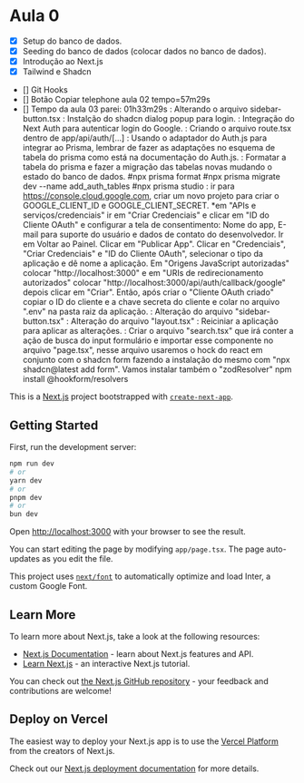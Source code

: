 # Aula 0
- [x] Setup do banco de dados.
- [x] Seeding do banco de dados (colocar dados no banco de dados).
- [x] Introdução ao Next.js
- [x] Tailwind e Shadcn
- [] Git Hooks
- [] Botão Copiar telephone aula 02 tempo=57m29s
- [] Tempo da aula 03 parei: 01h33m29s
    : Alterando o arquivo sidebar-button.tsx
    : Instalção do shadcn dialog popup para login.
    : Integração do Next Auth para autenticar login do Google.
    : Criando o arquivo route.tsx dentro de app/api/auth/[...]
    : Usando o adaptador do Auth.js para integrar ao Prisma, lembrar de fazer as adaptações no esquema de tabela do prisma como está na documentação do Auth.js.
    : Formatar a tabela do prisma e fazer a migração das tabelas novas mudando o estado do banco de dados. #npx prisma format #npx prisma migrate dev --name add_auth_tables #npx prisma studio
    : ir para https://console.cloud.google.com, criar um novo projeto para criar o GOOGLE_CLIENT_ID e GOOGLE_CLIENT_SECRET. *em "APIs e serviços/credenciais" ir em "Criar Credenciais" e clicar em "ID do Cliente OAuth" e configurar a tela de consentimento: Nome do app, E-mail para suporte do usuário e dados de contato do desenvolvedor. Ir em Voltar ao Painel. Clicar em "Publicar App". Clicar en "Credenciais", "Criar Credenciais" e "ID do Cliente OAuth", selecionar o tipo da aplicação e dê nome a aplicação. Em "Origens JavaScript autorizadas" colocar "http://localhost:3000" e em "URIs de redirecionamento autorizados" colocar "http://localhost:3000/api/auth/callback/google" depois clicar em "Criar". Então, após criar o "Cliente OAuth criado" copiar o ID do cliente e a chave secreta do cliente e colar no arquivo ".env" na pasta raiz da aplicação.
    : Alteração do arquivo "sidebar-button.tsx"
    : Alteração do arquivo "layout.tsx"
    : Reiciniar a aplicação para aplicar as alterações.
    : Criar o arquivo "search.tsx" que irá conter a ação de busca do input formulário e importar esse componente no arquivo "page.tsx", nesse arquivo usaremos o hock do react em conjunto com o shadcn form fazendo a instalação do mesmo com "npx shadcn@latest add form". Vamos instalar também o "zodResolver" npm install @hookform/resolvers

This is a [Next.js](https://nextjs.org/) project bootstrapped with [`create-next-app`](https://github.com/vercel/next.js/tree/canary/packages/create-next-app).

## Getting Started

First, run the development server:

```bash
npm run dev
# or
yarn dev
# or
pnpm dev
# or
bun dev
```

Open [http://localhost:3000](http://localhost:3000) with your browser to see the result.

You can start editing the page by modifying `app/page.tsx`. The page auto-updates as you edit the file.

This project uses [`next/font`](https://nextjs.org/docs/basic-features/font-optimization) to automatically optimize and load Inter, a custom Google Font.

## Learn More

To learn more about Next.js, take a look at the following resources:

- [Next.js Documentation](https://nextjs.org/docs) - learn about Next.js features and API.
- [Learn Next.js](https://nextjs.org/learn) - an interactive Next.js tutorial.

You can check out [the Next.js GitHub repository](https://github.com/vercel/next.js/) - your feedback and contributions are welcome!

## Deploy on Vercel

The easiest way to deploy your Next.js app is to use the [Vercel Platform](https://vercel.com/new?utm_medium=default-template&filter=next.js&utm_source=create-next-app&utm_campaign=create-next-app-readme) from the creators of Next.js.

Check out our [Next.js deployment documentation](https://nextjs.org/docs/deployment) for more details.
